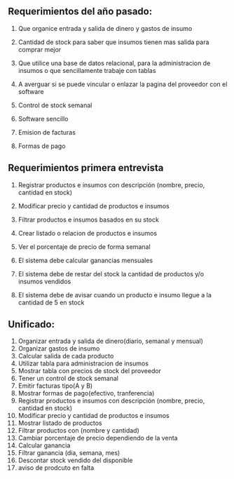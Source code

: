 ## Requerimientos del año pasado:

1. Que organice entrada y salida de dinero y gastos de insumo

2. Cantidad de stock para saber que insumos tienen mas salida para comprar mejor

3. Que utilice una base de datos relacional, para la administracion de insumos
o que sencillamente trabaje con tablas 

4. A averguar si se puede vincular o enlazar la pagina del proveedor con el software

5. Control de stock semanal

6. Software sencillo

7. Emision de facturas

8. Formas de pago

## Requerimientos primera entrevista

1. Registrar productos e insumos con descripción (nombre, precio, cantidad en stock)

2. Modificar precio y cantidad de productos e insumos

3. Filtrar productos e insumos basados en su stock

4. Crear listado o relacion de productos e insumos

5. Ver el porcentaje de precio de forma semanal

6. El sistema debe calcular ganancias mensuales

7. El sistema debe de restar del stock la cantidad de productos y/o insumos vendidos

8. El sistema debe de avisar cuando un producto e insumo llegue a la cantidad de 5 en stock

## Unificado:

1. Organizar entrada y salida de dinero(diario, semanal y mensual)
2. Organizar gastos de insumo
3. Calcular salida de cada producto
4. Utilizar tabla para administracion de insumos
5. Mostrar tabla con precios de stock del proveedor
6. Tener un control de stock semanal
7. Emitir facturas tipo(A y B)
8. Mostrar formas de pago(efectivo, tranferencia)
9. Registrar productos e insumos con descripción (nombre, precio, cantidad en stock)
10. Modificar precio y cantidad de productos e insumos
11. Mostrar listado de productos
12. Filtrar productos con (nombre y cantidad)
13. Cambiar porcentaje de precio dependiendo de la venta 
14. Calcular ganancia
15. Filtrar ganancia (dia, semana, mes)
16. Descontar stock vendido del disponible
17. aviso de prodcuto en falta


